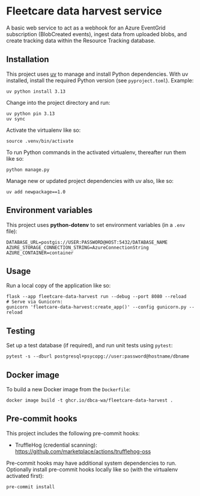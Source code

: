 # Fleetcare data harvest service

A basic web service to act as a webhook for an Azure EventGrid subscription (BlobCreated events),
ingest data from uploaded blobs, and create tracking data within the Resource Tracking database.

## Installation

This project uses [uv](https://docs.astral.sh/uv/) to manage and install Python dependencies.
With uv installed, install the required Python version (see `pyproject.toml`). Example:

    uv python install 3.13

Change into the project directory and run:

    uv python pin 3.13
    uv sync

Activate the virtualenv like so:

    source .venv/bin/activate

To run Python commands in the activated virtualenv, thereafter run them like so:

    python manage.py

Manage new or updated project dependencies with uv also, like so:

    uv add newpackage==1.0

## Environment variables

This project uses **python-dotenv** to set environment variables (in a `.env` file):

    DATABASE_URL=postgis://USER:PASSWORD@HOST:5432/DATABASE_NAME
    AZURE_STORAGE_CONNECTION_STRING=AzureConnectionString
    AZURE_CONTAINER=container

## Usage

Run a local copy of the application like so:

    flask --app fleetcare-data-harvest run --debug --port 8080 --reload
    # Serve via Gunicorn:
    gunicorn 'fleetcare-data-harvest:create_app()' --config gunicorn.py --reload

## Testing

Set up a test database (if required), and run unit tests using `pytest`:

    pytest -s --dburl postgresql+psycopg://user:password@hostname/dbname

## Docker image

To build a new Docker image from the `Dockerfile`:

    docker image build -t ghcr.io/dbca-wa/fleetcare-data-harvest .

## Pre-commit hooks

This project includes the following pre-commit hooks:

- TruffleHog (credential scanning): <https://github.com/marketplace/actions/trufflehog-oss>

Pre-commit hooks may have additional system dependencies to run. Optionally
install pre-commit hooks locally like so (with the virtualenv activated first):

    pre-commit install
